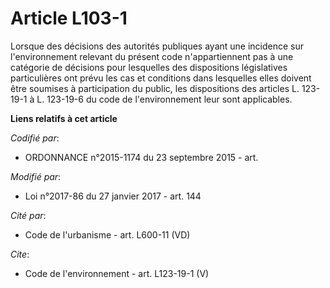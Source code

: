 # Article L103-1

Lorsque des décisions des autorités publiques ayant une incidence sur l'environnement relevant du présent code
n'appartiennent pas à une catégorie de décisions pour lesquelles des dispositions législatives particulières ont prévu les
cas et conditions dans lesquelles elles doivent être soumises à participation du public, les dispositions des articles L.
123-19-1 à L. 123-19-6 du code de l'environnement leur sont applicables.

**Liens relatifs à cet article**

_Codifié par_:

  - ORDONNANCE n°2015-1174 du 23 septembre 2015 - art.

_Modifié par_:

  - Loi n°2017-86 du 27 janvier 2017 - art. 144

_Cité par_:

  - Code de l'urbanisme - art. L600-11 (VD)

_Cite_:

  - Code de l'environnement - art. L123-19-1 (V)
